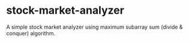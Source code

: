 # stock-market-analyzer
A simple stock market analyzer using maximum subarray sum (divide &amp; conquer) algorithm.
